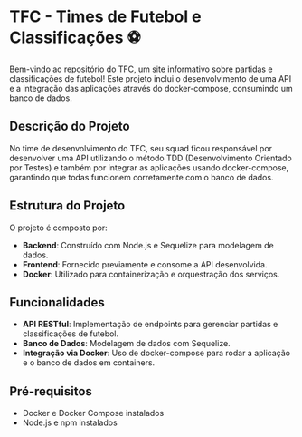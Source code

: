 # TFC - Times de Futebol e Classificações ⚽️

Bem-vindo ao repositório do TFC, um site informativo sobre partidas e classificações de futebol! Este projeto inclui o desenvolvimento de uma API e a integração das aplicações através do docker-compose, consumindo um banco de dados.

## Descrição do Projeto

No time de desenvolvimento do TFC, seu squad ficou responsável por desenvolver uma API utilizando o método TDD (Desenvolvimento Orientado por Testes) e também por integrar as aplicações usando docker-compose, garantindo que todas funcionem corretamente com o banco de dados.

## Estrutura do Projeto

O projeto é composto por:

- **Backend**: Construído com Node.js e Sequelize para modelagem de dados.
- **Frontend**: Fornecido previamente e consome a API desenvolvida.
- **Docker**: Utilizado para containerização e orquestração dos serviços.

## Funcionalidades

- **API RESTful**: Implementação de endpoints para gerenciar partidas e classificações de futebol.
- **Banco de Dados**: Modelagem de dados com Sequelize.
- **Integração via Docker**: Uso de docker-compose para rodar a aplicação e o banco de dados em containers.

## Pré-requisitos

- Docker e Docker Compose instalados
- Node.js e npm instalados





